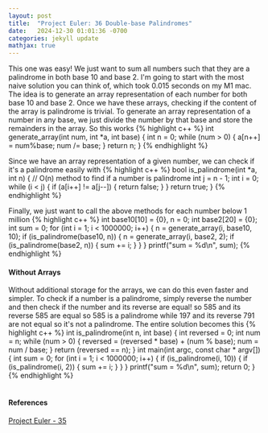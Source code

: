 ```yaml
---
layout: post
title:  "Project Euler: 36 Double-base Palindromes"
date:   2024-12-30 01:01:36 -0700
categories: jekyll update
mathjax: true
---
```

This one was easy! We just want to sum all numbers such that they are a palindrome in both base 10 and base 2. I'm going to start with the most naive solution you can think of, which took 0.015 seconds on my M1 mac. The idea is to generate an array representation of each number for both base 10 and base 2. Once we have these arrays, checking if the content of the array is palindrome is trivial. To generate an array representation of a number in any base, we just divide the number by that base and store the remainders in the array. So this works
{% highlight c++ %}
int generate_array(int num, int *a, int base) {
    int n = 0;
    while (num > 0) {
        a[n++] = num%base;
        num /= base;
    }
    return n;
}
{% endhighlight %}
<!------------------------------------------------------------------------------------>
Since we have an array representation of a given number, we can check if it's a palindrome easily with
{% highlight c++ %}
bool is_palindrome(int *a, int n) { // O(n) method to find if a number is palindrome
    int j = n - 1;
    int i = 0;
    while (i < j) {
        if (a[i++] != a[j--]) {
            return false;
        }
    }
    return true;
}
{% endhighlight %}
<!------------------------------------------------------------------------------------>
Finally, we just want to call the above methods for each number below 1 million
{% highlight c++ %}
int base10[10] = {0}, n = 0;
int base2[20] = {0};
int sum = 0;
for (int i = 1; i < 1000000; i++) {
    n = generate_array(i, base10, 10);
    if (is_palindrome(base10, n)) {
        n = generate_array(i, base2, 2);
        if (is_palindrome(base2, n)) {
            sum += i;
        }
    }
}
printf("sum = %d\n", sum);
{% endhighlight %}
<br>
<!------------------------------------------------------------------------------------>
<h4><b>Without Arrays</b></h4>
Without additional storage for the arrays, we can do this even faster and simpler. To check if a number is a palindrome, simply reverse the number and then check if the number and its reverse are equal! so 585 and its reverse 585 are equal so 585 is a palindrome while 197 and its reverse 791 are not equal so it's not a palindrome. The entire solution becomes this
{% highlight c++ %}
int is_palindrome(int n, int base) {
    int reversed = 0;
    int num = n;
    while (num > 0) {
        reversed = (reversed * base) + (num % base);
        num = num / base;
    }
    return (reversed == n);
}
int main(int argc, const char * argv[]) {
    int sum = 0;
    for (int i = 1; i < 1000000; i++) {
        if (is_palindrome(i, 10)) {
            if (is_palindrome(i, 2)) {
                sum += i;
            }
        }
    }
    printf("sum = %d\n", sum);
    return 0;
}
{% endhighlight %}
<br>
<br>
<!------------------------------------------------------------------------------------>
<h4><b>References</b></h4>
<a href="https://projecteuler.net/problem=35">Project Euler - 35</a>
<br>
<br>


